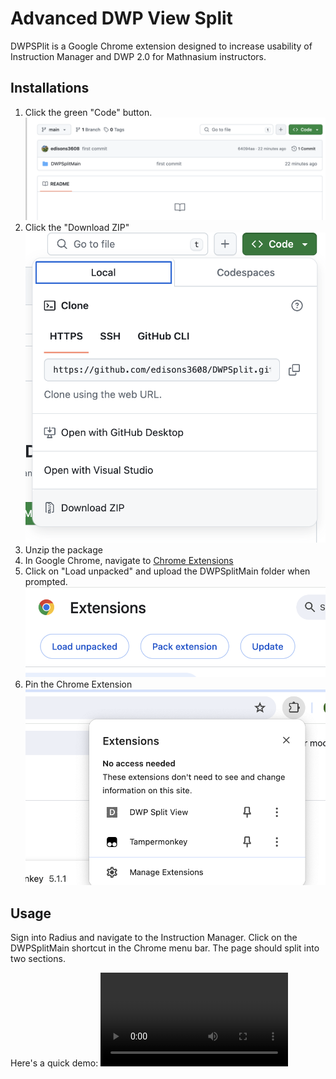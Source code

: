 # Advanced DWP View Split

DWPSPlit is a Google Chrome extension designed to increase usability of Instruction Manager and DWP 2.0 for Mathnasium instructors.

## Installations

1. Click the green "Code" button.
![alt text](images/1.png)
2. Click the "Download ZIP"
![alt text](images/2.png)
3. Unzip the package
4. In Google Chrome, navigate to [Chrome Extensions](chrome://extensions/)
5. Click on "Load unpacked" and upload the DWPSplitMain folder when prompted.
![alt text](images/3.png)
6. Pin the Chrome Extension
![alt text](images/4.png)

## Usage

Sign into Radius and navigate to the Instruction Manager. Click on the DWPSplitMain shortcut in the Chrome menu bar. The page should split into two sections.

Here's a quick demo:
![alt text](images/5.mov)